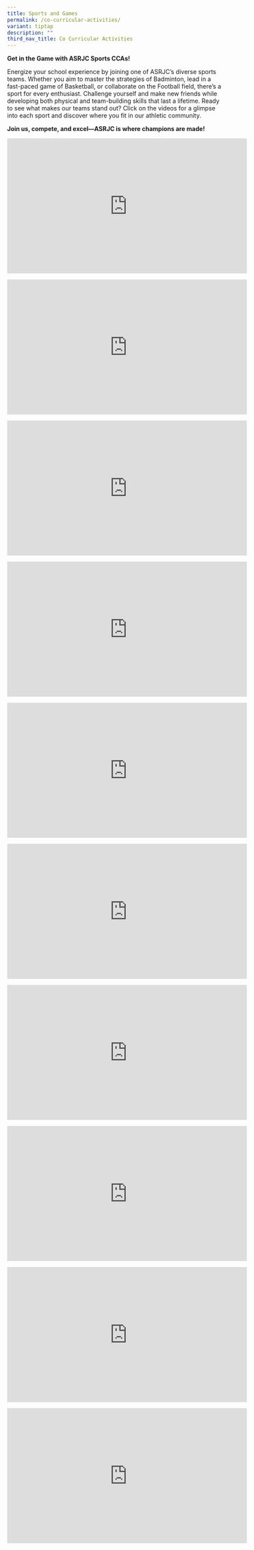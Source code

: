```yaml
---
title: Sports and Games
permalink: /co-curricular-activities/
variant: tiptap
description: ""
third_nav_title: Co Curricular Activities
---
```

<p><strong>Get in the Game with ASRJC Sports CCAs!</strong>
</p>
<p>Energize your school experience by joining one of ASRJC’s diverse sports
teams. Whether you aim to master the strategies of Badminton, lead in a
fast-paced game of Basketball, or collaborate on the Football field, there’s
a sport for every enthusiast. Challenge yourself and make new friends while
developing both physical and team-building skills that last a lifetime.
Ready to see what makes our teams stand out? Click on the videos for a
glimpse into each sport and discover where you fit in our athletic community.</p>
<p><strong>Join us, compete, and excel—ASRJC is where champions are made!</strong>
</p>
<div class="iframe-wrapper">
<iframe height="315" width="560" allowfullscreen="true" frameborder="0" src="https://www.youtube.com/embed/o_U8aPtIYNU?si=Lic1yEjceY-W3T1Y"></iframe>
</div>
<p></p>
<p></p>
<div class="iframe-wrapper">
<iframe height="315" width="560" allowfullscreen="true" frameborder="0" src="https://www.youtube.com/embed/uQJOBtZ5l2M?si=Ex_yz-pp38LjWGZg"></iframe>
</div>
<p></p>
<div class="iframe-wrapper">
<iframe height="315" width="560" allowfullscreen="true" frameborder="0" src="https://www.youtube.com/embed/YFAEnpRgOHs?si=k1GeY-dvnYr8dg77"></iframe>
</div>
<p></p>
<div class="iframe-wrapper">
<iframe height="315" width="560" allowfullscreen="true" frameborder="0" src="https://www.youtube.com/embed/PfuphBefj7M?si=W-mtAbVt1RZ1BACs"></iframe>
</div>
<p></p>
<div class="iframe-wrapper">
<iframe height="315" width="560" allowfullscreen="true" frameborder="0" src="https://www.youtube.com/embed/b1jb9oPBjgQ?si=_53Cw1mTzaXt8-o5"></iframe>
</div>
<p></p>
<div class="iframe-wrapper">
<iframe height="315" width="560" allowfullscreen="true" frameborder="0" src="https://www.youtube.com/embed/ccTfKD79vfU?si=koM9iUA6En5F5nBt"></iframe>
</div>
<p></p>
<div class="iframe-wrapper">
<iframe height="315" width="560" allowfullscreen="true" frameborder="0" src="https://www.youtube.com/embed/i6HeN0Mv2P8?si=bGGy_JUZqOOLbgR8"></iframe>
</div>
<p></p>
<div class="iframe-wrapper">
<iframe height="315" width="560" allowfullscreen="true" frameborder="0" src="https://www.youtube.com/embed/dlY487UhNEI?si=RUrVhzC5kPhDk48V"></iframe>
</div>
<p></p>
<div class="iframe-wrapper">
<iframe height="315" width="560" allowfullscreen="true" frameborder="0" src="https://www.youtube.com/embed/p4Zxlzymb3I?si=B6Nn-VsPAidm9eoP"></iframe>
</div>
<p></p>
<div class="iframe-wrapper">
<iframe height="315" width="560" allowfullscreen="true" frameborder="0" src="https://www.youtube.com/embed/BQ2h-6c2Tzw?si=kxyCbqZniXQtK7NF"></iframe>
</div>
<p></p>